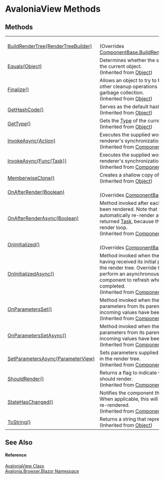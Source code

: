 # AvaloniaView Methods




## Methods
<table>
<tr>
<td><a href="M_Avalonia_Browser_Blazor_AvaloniaView_BuildRenderTree">BuildRenderTree(RenderTreeBuilder)</a></td>
<td><br />(Overrides <a href="https://learn.microsoft.com/dotnet/api/microsoft.aspnetcore.components.componentbase.buildrendertree" target="_blank" rel="noopener noreferrer">ComponentBase.BuildRenderTree(RenderTreeBuilder)</a>)</td>
</tr>
<tr>
<td><a href="https://learn.microsoft.com/dotnet/api/system.object.equals#system-object-equals(system-object)" target="_blank" rel="noopener noreferrer">Equals(Object)</a></td>
<td>Determines whether the specified object is equal to the current object.<br />(Inherited from <a href="https://learn.microsoft.com/dotnet/api/system.object" target="_blank" rel="noopener noreferrer">Object</a>)</td>
</tr>
<tr>
<td><a href="https://learn.microsoft.com/dotnet/api/system.object.finalize" target="_blank" rel="noopener noreferrer">Finalize()</a></td>
<td>Allows an object to try to free resources and perform other cleanup operations before it is reclaimed by garbage collection.<br />(Inherited from <a href="https://learn.microsoft.com/dotnet/api/system.object" target="_blank" rel="noopener noreferrer">Object</a>)</td>
</tr>
<tr>
<td><a href="https://learn.microsoft.com/dotnet/api/system.object.gethashcode" target="_blank" rel="noopener noreferrer">GetHashCode()</a></td>
<td>Serves as the default hash function.<br />(Inherited from <a href="https://learn.microsoft.com/dotnet/api/system.object" target="_blank" rel="noopener noreferrer">Object</a>)</td>
</tr>
<tr>
<td><a href="https://learn.microsoft.com/dotnet/api/system.object.gettype" target="_blank" rel="noopener noreferrer">GetType()</a></td>
<td>Gets the <a href="https://learn.microsoft.com/dotnet/api/system.type" target="_blank" rel="noopener noreferrer">Type</a> of the current instance.<br />(Inherited from <a href="https://learn.microsoft.com/dotnet/api/system.object" target="_blank" rel="noopener noreferrer">Object</a>)</td>
</tr>
<tr>
<td><a href="https://learn.microsoft.com/dotnet/api/microsoft.aspnetcore.components.componentbase.invokeasync#microsoft-aspnetcore-components-componentbase-invokeasync(system-action)" target="_blank" rel="noopener noreferrer">InvokeAsync(Action)</a></td>
<td>Executes the supplied work item on the associated renderer's synchronization context.<br />(Inherited from <a href="https://learn.microsoft.com/dotnet/api/microsoft.aspnetcore.components.componentbase" target="_blank" rel="noopener noreferrer">ComponentBase</a>)</td>
</tr>
<tr>
<td><a href="https://learn.microsoft.com/dotnet/api/microsoft.aspnetcore.components.componentbase.invokeasync#microsoft-aspnetcore-components-componentbase-invokeasync(system-func((system-threading-tasks-task)))" target="_blank" rel="noopener noreferrer">InvokeAsync(Func(Task))</a></td>
<td>Executes the supplied work item on the associated renderer's synchronization context.<br />(Inherited from <a href="https://learn.microsoft.com/dotnet/api/microsoft.aspnetcore.components.componentbase" target="_blank" rel="noopener noreferrer">ComponentBase</a>)</td>
</tr>
<tr>
<td><a href="https://learn.microsoft.com/dotnet/api/system.object.memberwiseclone" target="_blank" rel="noopener noreferrer">MemberwiseClone()</a></td>
<td>Creates a shallow copy of the current <a href="https://learn.microsoft.com/dotnet/api/system.object" target="_blank" rel="noopener noreferrer">Object</a>.<br />(Inherited from <a href="https://learn.microsoft.com/dotnet/api/system.object" target="_blank" rel="noopener noreferrer">Object</a>)</td>
</tr>
<tr>
<td><a href="M_Avalonia_Browser_Blazor_AvaloniaView_OnAfterRender">OnAfterRender(Boolean)</a></td>
<td><br />(Overrides <a href="https://learn.microsoft.com/dotnet/api/microsoft.aspnetcore.components.componentbase.onafterrender" target="_blank" rel="noopener noreferrer">ComponentBase.OnAfterRender(Boolean)</a>)</td>
</tr>
<tr>
<td><a href="https://learn.microsoft.com/dotnet/api/microsoft.aspnetcore.components.componentbase.onafterrenderasync" target="_blank" rel="noopener noreferrer">OnAfterRenderAsync(Boolean)</a></td>
<td>Method invoked after each time the component has been rendered. Note that the component does not automatically re-render after the completion of any returned <a href="https://learn.microsoft.com/dotnet/api/system.threading.tasks.task" target="_blank" rel="noopener noreferrer">Task</a>, because that would cause an infinite render loop.<br />(Inherited from <a href="https://learn.microsoft.com/dotnet/api/microsoft.aspnetcore.components.componentbase" target="_blank" rel="noopener noreferrer">ComponentBase</a>)</td>
</tr>
<tr>
<td><a href="M_Avalonia_Browser_Blazor_AvaloniaView_OnInitialized">OnInitialized()</a></td>
<td><br />(Overrides <a href="https://learn.microsoft.com/dotnet/api/microsoft.aspnetcore.components.componentbase.oninitialized" target="_blank" rel="noopener noreferrer">ComponentBase.OnInitialized()</a>)</td>
</tr>
<tr>
<td><a href="https://learn.microsoft.com/dotnet/api/microsoft.aspnetcore.components.componentbase.oninitializedasync" target="_blank" rel="noopener noreferrer">OnInitializedAsync()</a></td>
<td>Method invoked when the component is ready to start, having received its initial parameters from its parent in the render tree. Override this method if you will perform an asynchronous operation and want the component to refresh when that operation is completed.<br />(Inherited from <a href="https://learn.microsoft.com/dotnet/api/microsoft.aspnetcore.components.componentbase" target="_blank" rel="noopener noreferrer">ComponentBase</a>)</td>
</tr>
<tr>
<td><a href="https://learn.microsoft.com/dotnet/api/microsoft.aspnetcore.components.componentbase.onparametersset" target="_blank" rel="noopener noreferrer">OnParametersSet()</a></td>
<td>Method invoked when the component has received parameters from its parent in the render tree, and the incoming values have been assigned to properties.<br />(Inherited from <a href="https://learn.microsoft.com/dotnet/api/microsoft.aspnetcore.components.componentbase" target="_blank" rel="noopener noreferrer">ComponentBase</a>)</td>
</tr>
<tr>
<td><a href="https://learn.microsoft.com/dotnet/api/microsoft.aspnetcore.components.componentbase.onparameterssetasync" target="_blank" rel="noopener noreferrer">OnParametersSetAsync()</a></td>
<td>Method invoked when the component has received parameters from its parent in the render tree, and the incoming values have been assigned to properties.<br />(Inherited from <a href="https://learn.microsoft.com/dotnet/api/microsoft.aspnetcore.components.componentbase" target="_blank" rel="noopener noreferrer">ComponentBase</a>)</td>
</tr>
<tr>
<td><a href="https://learn.microsoft.com/dotnet/api/microsoft.aspnetcore.components.componentbase.setparametersasync" target="_blank" rel="noopener noreferrer">SetParametersAsync(ParameterView)</a></td>
<td>Sets parameters supplied by the component's parent in the render tree.<br />(Inherited from <a href="https://learn.microsoft.com/dotnet/api/microsoft.aspnetcore.components.componentbase" target="_blank" rel="noopener noreferrer">ComponentBase</a>)</td>
</tr>
<tr>
<td><a href="https://learn.microsoft.com/dotnet/api/microsoft.aspnetcore.components.componentbase.shouldrender" target="_blank" rel="noopener noreferrer">ShouldRender()</a></td>
<td>Returns a flag to indicate whether the component should render.<br />(Inherited from <a href="https://learn.microsoft.com/dotnet/api/microsoft.aspnetcore.components.componentbase" target="_blank" rel="noopener noreferrer">ComponentBase</a>)</td>
</tr>
<tr>
<td><a href="https://learn.microsoft.com/dotnet/api/microsoft.aspnetcore.components.componentbase.statehaschanged" target="_blank" rel="noopener noreferrer">StateHasChanged()</a></td>
<td>Notifies the component that its state has changed. When applicable, this will cause the component to be re-rendered.<br />(Inherited from <a href="https://learn.microsoft.com/dotnet/api/microsoft.aspnetcore.components.componentbase" target="_blank" rel="noopener noreferrer">ComponentBase</a>)</td>
</tr>
<tr>
<td><a href="https://learn.microsoft.com/dotnet/api/system.object.tostring" target="_blank" rel="noopener noreferrer">ToString()</a></td>
<td>Returns a string that represents the current object.<br />(Inherited from <a href="https://learn.microsoft.com/dotnet/api/system.object" target="_blank" rel="noopener noreferrer">Object</a>)</td>
</tr>
</table>

## See Also


#### Reference
<a href="T_Avalonia_Browser_Blazor_AvaloniaView">AvaloniaView Class</a>  
<a href="N_Avalonia_Browser_Blazor">Avalonia.Browser.Blazor Namespace</a>  
